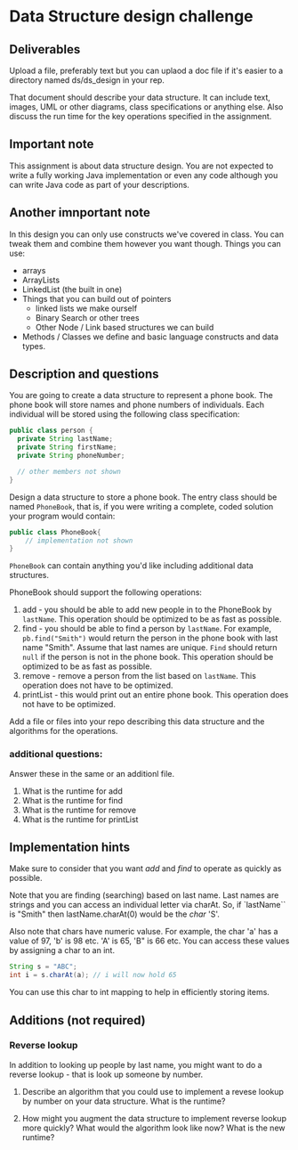 # Data Structure design challenge

## Deliverables

Upload a file, preferably text but you can uplaod a doc file if it's
easier to  a directory named ds/ds_design in your rep.

That document should describe your data structure. It can include
text, images, UML or other diagrams, class specifications or anything
else. Also discuss the run time for the key operations specified in
the assignment.

## Important note

This assignment is about data structure design. You are not expected
to write a fully working Java implementation or even any code although
you can write Java code as part of your descriptions.

## Another imnportant note

In this design you can only use constructs we've covered in class. You can tweak them and combine them however you want though. Things you can use:

 - arrays
 - ArrayLists
 - LinkedList (the built in one)
 - Things that you can build out of pointers
   - linked lists we make ourself
   - Binary Search or other trees
   - Other Node / Link based structures we can build
- Methods / Classes we define and basic language constructs and data
  types.


## Description and questions

You are going to create a data structure to represent a phone
book. The phone book will store names and phone numbers of
individuals. Each individual will be stored using the following class
specification:

```java
public class person {
  private String lastName;
  private String firstName;
  private String phoneNumber;

  // other members not shown
}
```

Design a data structure to store a phone book. The entry class should
be named `PhoneBook`, that is, if you were writing a complete, coded
solution your program would contain:

```Java
public class PhoneBook{
	// implementation not shown
}
```

`PhoneBook` can contain anything you'd like including additional data
structures.

PhoneBook should support the following operations:

1. add - you should be able to add new people in to the PhoneBook by
   `lastName`. This operation should be optimized to be as fast as
   possible.
2. find - you should be able to find a person by `lastName`. For example,
   `pb.find("Smith")` would return the person in the phone book with
   last name "Smith". Assume that last names are unique. `Find` should
   return `null` if the person is not in the phone book. This
   operation should be optimized to be as fast as possible.
3. remove - remove a person from the list based on `lastName`. This
   operation does not have to be optimized.
4. printList - this would print out an entire phone book. This
   operation does not have to be optimized.

Add a file or files into your repo describing this data structure and
the algorithms for the operations.

### additional questions:

Answer these in the same or an additionl file.

1. What is the runtime for add
1. What is the runtime for find
1. What is the runtime for remove
1. What is the runtime for printList



## Implementation hints

Make sure to consider that you want *add* and *find* to operate as
quickly as possible.

Note that you are finding (searching) based on last name. Last names
are strings and you can access an individual letter via charAt. So, if
`lastName`` is "Smith" then lastName.charAt(0) would be the *char*
'S'.

Also note that chars have numeric valuse. For example, the char 'a'
has a value of 97, 'b' is 98 etc. 'A' is 65, 'B" is 66 etc.  You can
access these values by assigning a char to an int.

```java
String s = "ABC";
int i = s.charAt(a); // i will now hold 65
```

You can use this char to int mapping to help in efficiently storing
items.

## Additions (not required)

### Reverse lookup

In addition to looking up people by last name, you might want to do a
reverse lookup - that is look up someone by number.

1. Describe an algorithm that you could use to implement a revese
   lookup by number on your data structure. What is the runtime?

2. How might you augment the data structure to implement reverse
   lookup more quickly? What would the algorithm look like now? What
   is the new runtime?



 

